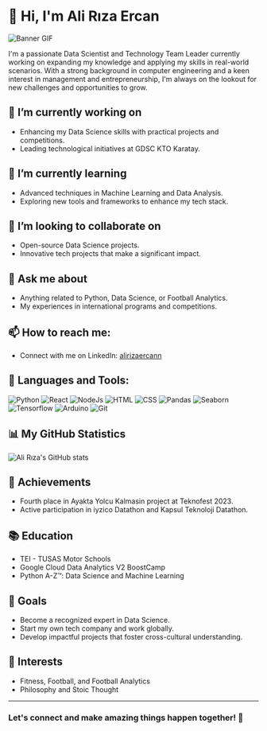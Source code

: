 # 👋 Hi, I'm Ali Rıza Ercan

![Banner GIF](https://www.google.com/url?sa=i&url=https%3A%2F%2Fgithub.com%2FAnmol-Baranwal%2FCool-GIFs-For-GitHub&psig=AOvVaw2EmBdxuRAHXBPZ6uNqRhAL&ust=1714678764844000&source=images&cd=vfe&opi=89978449&ved=0CBEQjRxqFwoTCIjr3qaa7YUDFQAAAAAdAAAAABAJ)  <!-- Replace URL_TO_YOUR_GIF with the actual URL to a gif that represents you -->

I'm a passionate Data Scientist and Technology Team Leader currently working on expanding my knowledge and applying my skills in real-world scenarios. With a strong background in computer engineering and a keen interest in management and entrepreneurship, I'm always on the lookout for new challenges and opportunities to grow.

## 🔭 I’m currently working on
- Enhancing my Data Science skills with practical projects and competitions.
- Leading technological initiatives at GDSC KTO Karatay.

## 🌱 I’m currently learning
- Advanced techniques in Machine Learning and Data Analysis.
- Exploring new tools and frameworks to enhance my tech stack.

## 👯 I’m looking to collaborate on
- Open-source Data Science projects.
- Innovative tech projects that make a significant impact.

## 💬 Ask me about
- Anything related to Python, Data Science, or Football Analytics.
- My experiences in international programs and competitions.

## 📫 How to reach me:
- Connect with me on LinkedIn: [alirizaercann](https://www.linkedin.com/in/alirizaercann/)


## 🚀 Languages and Tools:
![Python](URL_TO_PYTHON_ICON) ![React](URL_TO_REACT_ICON) ![NodeJs](URL_TO_NODEJS_ICON) ![HTML](URL_TO_HTML_ICON) ![CSS](URL_TO_CSS_ICON) 
![Pandas](URL_TO_PANDAS_ICON) ![Seaborn](URL_TO_SEABORN_ICON) ![Tensorflow](URL_TO_TENSORFLOW_ICON) ![Arduino](URL_TO_ARDUINO_ICON) ![Git](URL_TO_GIT_ICON)

<!-- Replace URLs in the above line with actual URLs to icons representing each technology or tool -->

## 📊 My GitHub Statistics

![Ali Rıza's GitHub stats](https://github-readme-stats.vercel.app/api?username=alirizaercan&show_icons=true&theme=radical)

## 🏅 Achievements
- Fourth place in Ayakta Yolcu Kalmasin project at Teknofest 2023.
- Active participation in iyzico Datathon and Kapsul Teknoloji Datathon.

## 📚 Education
- TEI - TUSAS Motor Schools
- Google Cloud Data Analytics V2 BoostCamp
- Python A-Z™: Data Science and Machine Learning

## 🎯 Goals
- Become a recognized expert in Data Science.
- Start my own tech company and work globally.
- Develop impactful projects that foster cross-cultural understanding.

## 🤔 Interests
- Fitness, Football, and Football Analytics
- Philosophy and Stoic Thought

---

### Let's connect and make amazing things happen together! 🌟
